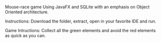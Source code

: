 Mouse-race game 
Using JavaFX and SQLite with an emphasis on Object Oriented architecture.

Instructions:
Download the folder, extract, open in your favorite IDE and run.

Game Intructions:
Collect all the green elements and avoid the red elements as quick as you can.
